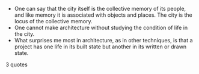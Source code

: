  - One can say that the city itself is the collective memory of its people, and like memory it is associated with objects and places. The city is the locus of the collective memory.
 - One cannot make architecture without studying the condition of life in the city.
 - What surprises me most in architecture, as in other techniques, is that a project has one life in its built state but another in its written or drawn state.

3 quotes